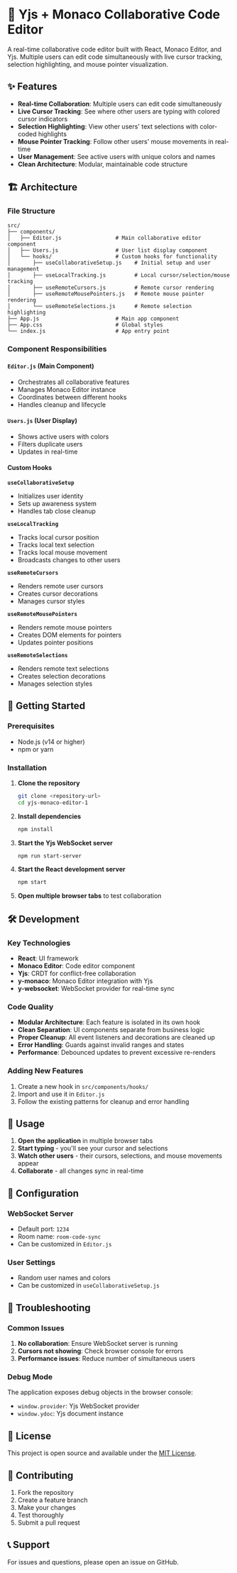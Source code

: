 # 🧠 Yjs + Monaco Collaborative Code Editor

A real-time collaborative code editor built with React, Monaco Editor, and Yjs. Multiple users can edit code simultaneously with live cursor tracking, selection highlighting, and mouse pointer visualization.

## ✨ Features

- **Real-time Collaboration**: Multiple users can edit code simultaneously
- **Live Cursor Tracking**: See where other users are typing with colored cursor indicators
- **Selection Highlighting**: View other users' text selections with color-coded highlights
- **Mouse Pointer Tracking**: Follow other users' mouse movements in real-time
- **User Management**: See active users with unique colors and names
- **Clean Architecture**: Modular, maintainable code structure

## 🏗️ Architecture

### File Structure
```
src/
├── components/
│   ├── Editor.js                 # Main collaborative editor component
│   ├── Users.js                  # User list display component
│   └── hooks/                    # Custom hooks for functionality
│       ├── useCollaborativeSetup.js    # Initial setup and user management
│       ├── useLocalTracking.js         # Local cursor/selection/mouse tracking
│       ├── useRemoteCursors.js         # Remote cursor rendering
│       ├── useRemoteMousePointers.js   # Remote mouse pointer rendering
│       └── useRemoteSelections.js      # Remote selection highlighting
├── App.js                        # Main app component
├── App.css                       # Global styles
└── index.js                      # App entry point
```

### Component Responsibilities

#### `Editor.js` (Main Component)
- Orchestrates all collaborative features
- Manages Monaco Editor instance
- Coordinates between different hooks
- Handles cleanup and lifecycle

#### `Users.js` (User Display)
- Shows active users with colors
- Filters duplicate users
- Updates in real-time

#### Custom Hooks

**`useCollaborativeSetup`**
- Initializes user identity
- Sets up awareness system
- Handles tab close cleanup

**`useLocalTracking`**
- Tracks local cursor position
- Tracks local text selection
- Tracks local mouse movement
- Broadcasts changes to other users

**`useRemoteCursors`**
- Renders remote user cursors
- Creates cursor decorations
- Manages cursor styles

**`useRemoteMousePointers`**
- Renders remote mouse pointers
- Creates DOM elements for pointers
- Updates pointer positions

**`useRemoteSelections`**
- Renders remote text selections
- Creates selection decorations
- Manages selection styles

## 🚀 Getting Started

### Prerequisites
- Node.js (v14 or higher)
- npm or yarn

### Installation

1. **Clone the repository**
   ```bash
   git clone <repository-url>
   cd yjs-monaco-editor-1
   ```

2. **Install dependencies**
   ```bash
   npm install
   ```

3. **Start the Yjs WebSocket server**
   ```bash
   npm run start-server
   ```

4. **Start the React development server**
   ```bash
   npm start
   ```

5. **Open multiple browser tabs** to test collaboration

## 🛠️ Development

### Key Technologies
- **React**: UI framework
- **Monaco Editor**: Code editor component
- **Yjs**: CRDT for conflict-free collaboration
- **y-monaco**: Monaco Editor integration with Yjs
- **y-websocket**: WebSocket provider for real-time sync

### Code Quality
- **Modular Architecture**: Each feature is isolated in its own hook
- **Clean Separation**: UI components separate from business logic
- **Proper Cleanup**: All event listeners and decorations are cleaned up
- **Error Handling**: Guards against invalid ranges and states
- **Performance**: Debounced updates to prevent excessive re-renders

### Adding New Features
1. Create a new hook in `src/components/hooks/`
2. Import and use it in `Editor.js`
3. Follow the existing patterns for cleanup and error handling

## 📝 Usage

1. **Open the application** in multiple browser tabs
2. **Start typing** - you'll see your cursor and selections
3. **Watch other users** - their cursors, selections, and mouse movements appear
4. **Collaborate** - all changes sync in real-time

## 🔧 Configuration

### WebSocket Server
- Default port: `1234`
- Room name: `room-code-sync`
- Can be customized in `Editor.js`

### User Settings
- Random user names and colors
- Can be customized in `useCollaborativeSetup.js`

## 🐛 Troubleshooting

### Common Issues
1. **No collaboration**: Ensure WebSocket server is running
2. **Cursors not showing**: Check browser console for errors
3. **Performance issues**: Reduce number of simultaneous users

### Debug Mode
The application exposes debug objects in the browser console:
- `window.provider`: Yjs WebSocket provider
- `window.ydoc`: Yjs document instance

## 📄 License

This project is open source and available under the [MIT License](LICENSE).

## 🤝 Contributing

1. Fork the repository
2. Create a feature branch
3. Make your changes
4. Test thoroughly
5. Submit a pull request

## 📞 Support

For issues and questions, please open an issue on GitHub.
